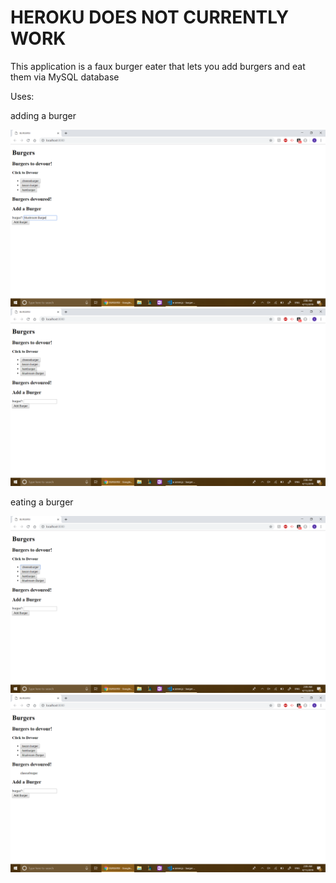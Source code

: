 <h1>HEROKU DOES NOT CURRENTLY WORK </h1>

This application is a faux burger eater that lets you add burgers and eat them via MySQL database

Uses: 

adding a burger

![add-burger](public/assets/images/screen1.png)
![add-burger2](public/assets/images/screen2.png)

eating a burger

![eat-burger](public/assets/images/screen3.png)
![eat-burger2](public/assets/images/screen4.png)

